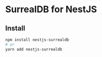 # SurrealDB for NestJS

## Install

```sh
npm install nestjs-surrealdb
# or
yarn add nestjs-surrealdb
```
